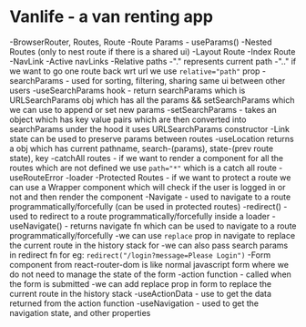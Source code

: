 # Vanlife - a van renting app

-BrowserRouter, Routes, Route
-Route Params - useParams()
-Nested Routes (only to nest route if there is a shared ui)
-Layout Route
-Index Route
-NavLink
-Active navLinks
-Relative paths
-"." represents current path
-".." if we want to go one route back wrt url we use `relative="path"` prop
-searchParams - used for sorting, filtering, sharing same ui between other users
-useSearchParams hook - return searchParams which is URLSearchParams obj which has all the params && setSearchParams which we can use to append or set new params
-setSearchParams - takes an object which has key value pairs which are then converted into searchParams under the hood it uses URLSearchParams constructor
-Link state can be used to preserve params between routes
-useLocation returns a obj which has current pathname, search-(params), state-(prev route state), key
-catchAll routes - if we want to render a component for all the routes which are not defined we use `path="*"` which is a catch all route
-useRouteError
-loader
-Protected Routes - if we want to protect a route we can use a Wrapper component which will check if the user is logged in or not and then render the component
-Navigate - used to navigate to a route programmatically/forcefully (can be used in protected routes)
-redirect() - used to redirect to a route programmatically/forcefully inside a loader
-useNavigate() - returns navigate fn which can be used to navigate to a route programmatically/forcefully
-we can use `replace` prop in navigate to replace the current route in the history stack for
-we can also pass search params in redirect fn for eg: `redirect("/login?message=Please Login")`
-Form component from react-router-dom is like normal javascript form where we do not need to manage the state of the form
-action function - called when the form is submitted
-we can add replace prop in form to replace the current route in the history stack
-useActionData - use to get the data returned from the action function
-useNavigation - used to get the navigation state, and other properties
